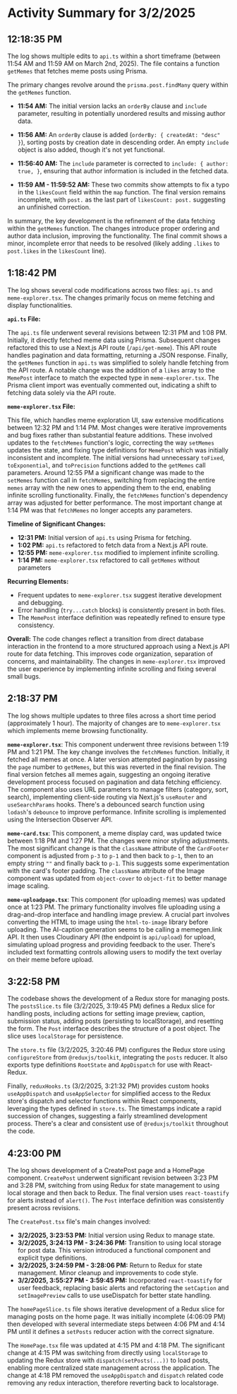 # Activity Summary for 3/2/2025

## 12:18:35 PM
The log shows multiple edits to `api.ts` within a short timeframe (between 11:54 AM and 11:59 AM on March 2nd, 2025).  The file contains a function `getMemes` that fetches meme posts using Prisma.

The primary changes revolve around the `prisma.post.findMany` query within the `getMemes` function.

* **11:54 AM:** The initial version lacks an `orderBy` clause and `include` parameter, resulting in potentially unordered results and missing author data.

* **11:56 AM:** An `orderBy` clause is added (`orderBy: { createdAt: "desc" }`), sorting posts by creation date in descending order.  An empty `include` object is also added, though it's not yet functional.

* **11:56:40 AM:** The `include` parameter is corrected to `include: { author: true, }`, ensuring that author information is included in the fetched data.

* **11:59 AM - 11:59:52 AM:**  These two commits show attempts to fix a typo in the `likesCount` field within the `map` function. The final version remains incomplete, with `post.` as the last part of `likesCount: post.` suggesting an unfinished correction.

In summary, the key development is the refinement of the data fetching within the `getMemes` function.  The changes introduce proper ordering and author data inclusion, improving the functionality. The final commit shows a minor, incomplete error that needs to be resolved (likely adding `.likes` to `post.likes` in the `likesCount` line).


## 1:18:42 PM
The log shows several code modifications across two files: `api.ts` and `meme-explorer.tsx`.  The changes primarily focus on meme fetching and display functionalities.


**`api.ts` File:**

The `api.ts` file underwent several revisions between 12:31 PM and 1:08 PM.  Initially, it directly fetched meme data using Prisma.  Subsequent changes refactored this to use a Next.js API route (`/api/get-meme`).  This API route handles pagination and data formatting, returning a JSON response.  Finally, the `getMemes` function in `api.ts` was simplified to solely handle fetching from the API route. A notable change was the addition of a `likes` array to the `MemePost` interface to match the expected type in `meme-explorer.tsx`.  The Prisma client import was eventually commented out, indicating a shift to fetching data solely via the API route.


**`meme-explorer.tsx` File:**

This file, which handles meme exploration UI, saw extensive modifications between 12:32 PM and 1:14 PM.  Most changes were iterative improvements and bug fixes rather than substantial feature additions.  These involved updates to the `fetchMemes` function's logic, correcting the way `setMemes` updates the state, and fixing type definitions for `MemePost` which was initially inconsistent and incomplete. The initial versions had unnecessary `toFixed`, `toExponential`, and `toPrecision` functions added to the `getMemes` call parameters. Around 12:55 PM a significant change was made to the `setMemes` function call in `fetchMemes`, switching from replacing the entire `memes` array with the new ones to appending them to the end, enabling infinite scrolling functionality.  Finally, the `fetchMemes` function's dependency array was adjusted for better performance. The most important change at 1:14 PM was that `fetchMemes` no longer accepts any parameters.


**Timeline of Significant Changes:**

* **12:31 PM:** Initial version of `api.ts` using Prisma for fetching.
* **1:02 PM:** `api.ts` refactored to fetch data from a Next.js API route.
* **12:55 PM:** `meme-explorer.tsx` modified to implement infinite scrolling.
* **1:14 PM:** `meme-explorer.tsx` refactored to call `getMemes` without parameters


**Recurring Elements:**

* Frequent updates to `meme-explorer.tsx` suggest iterative development and debugging.
* Error handling (`try...catch` blocks) is consistently present in both files.
* The `MemePost` interface definition was repeatedly refined to ensure type consistency.


**Overall:** The code changes reflect a transition from direct database interaction in the frontend to a more structured approach using a Next.js API route for data fetching.  This improves code organization, separation of concerns, and maintainability. The changes in `meme-explorer.tsx` improved the user experience by implementing infinite scrolling and fixing several small bugs.


## 2:18:37 PM
The log shows multiple updates to three files across a short time period (approximately 1 hour).  The majority of changes are to `meme-explorer.tsx` which implements meme browsing functionality.

**`meme-explorer.tsx`**: This component underwent three revisions between 1:19 PM and 1:21 PM.  The key change involves the `fetchMemes` function. Initially, it fetched all memes at once.  A later version attempted pagination by passing the `page` number to `getMemes`, but this was reverted in the final revision. The final version fetches all memes again, suggesting an ongoing iterative development process focused on pagination and data fetching efficiency.  The component also uses URL parameters to manage filters (category, sort, search), implementing client-side routing via Next.js's `useRouter` and `useSearchParams` hooks. There's a debounced search function using `lodash`'s `debounce` to improve performance.  Infinite scrolling is implemented using the Intersection Observer API.

**`meme-card.tsx`**:  This component, a meme display card, was updated twice between 1:18 PM and 1:27 PM. The changes were minor styling adjustments. The most significant change is that the `className` attribute of the `CardFooter` component is adjusted from `p-3` to `p-1` and then back to `p-1`, then to an empty string `""` and finally back to `p-1`.  This suggests some experimentation with the card's footer padding.  The `className` attribute of the Image component was updated from `object-cover` to `object-fit` to better manage image scaling.

**`meme-uploadpage.tsx`**: This component (for uploading memes) was updated once at 1:23 PM.  The primary functionality involves file uploading using a drag-and-drop interface and handling image preview. A crucial part involves converting the HTML to image using the `html-to-image` library before uploading.  The AI-caption generation seems to be calling a memegen.link API.  It then uses Cloudinary API (the endpoint is `api/upload`) for upload, simulating upload progress and providing feedback to the user.  There's included text formatting controls allowing users to modify the text overlay on their meme before upload.


## 3:22:58 PM
The codebase shows the development of a Redux store for managing posts.  The `postsSlice.ts` file (3/2/2025, 3:19:45 PM) defines a Redux slice for handling posts, including actions for setting image preview, caption, submission status, adding posts (persisting to localStorage), and resetting the form. The `Post` interface describes the structure of a post object.  The slice uses `localStorage` for persistence.

The `store.ts` file (3/2/2025, 3:20:46 PM) configures the Redux store using `configureStore` from `@reduxjs/toolkit`, integrating the `posts` reducer.  It also exports type definitions `RootState` and `AppDispatch` for use with React-Redux.

Finally, `reduxHooks.ts` (3/2/2025, 3:21:32 PM) provides custom hooks `useAppDispatch` and `useAppSelector` for simplified access to the Redux store's dispatch and selector functions within React components, leveraging the types defined in `store.ts`.  The timestamps indicate a rapid succession of changes, suggesting a fairly streamlined development process.  There's a clear and consistent use of `@reduxjs/toolkit` throughout the code.


## 4:23:00 PM
The log shows development of a CreatePost page and a HomePage component.  `CreatePost` underwent significant revision between 3:23 PM and 3:28 PM, switching from using Redux for state management to using local storage and then back to Redux.  The final version uses `react-toastify` for alerts instead of `alert()`.  The `Post` interface definition was consistently present across revisions.


The `CreatePost.tsx` file's main changes involved:

* **3/2/2025, 3:23:53 PM:** Initial version using Redux to manage state.
* **3/2/2025, 3:24:13 PM - 3:24:36 PM:**  Transition to using local storage for post data.  This version introduced a functional component and explicit type definitions.
* **3/2/2025, 3:24:59 PM - 3:28:06 PM:** Return to Redux for state management.  Minor cleanup and improvements to code style.
* **3/2/2025, 3:55:27 PM - 3:59:45 PM:**  Incorporated `react-toastify` for user feedback, replacing basic alerts and refactoring the `setCaption` and `setImagePreview` calls to use useDispatch for better state handling.

The `homePageSlice.ts` file shows iterative development of a Redux slice for managing posts on the home page.  It was initially incomplete (4:06:09 PM) then developed with several intermediate steps between 4:06 PM and 4:14 PM until it defines a `setPosts` reducer action with the correct signature.

The `HomePage.tsx` file was updated at 4:15 PM and 4:18 PM.  The significant change at 4:15 PM was switching from directly using `localStorage` to updating the Redux store with `dispatch(setPosts(...))` to load posts, enabling more centralized state management across the application.  The change at 4:18 PM removed the `useAppDispatch` and `dispatch` related code removing any redux interaction, therefore reverting back to localstorage.
